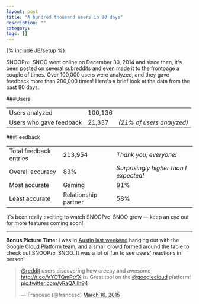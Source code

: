 ```yaml
---
layout: post
title: "A hundred thousand users in 80 days"
description: ""
category: 
tags: []
---
```

{% include JB/setup %}

<span class="logo logo-small">SNOOP<img src="{{ ASSET_PATH }}snoopsnoo/img/logo_sm.png" alt="(SnoopSnoo Logo)" width="21" height="10">SNOO</span> went online on December 30, 2014 and since then, it's been posted on several subreddits and even made it to the frontpage a couple of times. Over 100,000 users were analyzed, and they gave feedback more than 200,000 times! Here's a brief look at the data from the past 80 days.

###Users

<div class="row">
  <div class="col-md-8">
    <table class="table">
      <tbody>
        <tr>
          <td class="col-md-4">Users analyzed</td>
          <td class="col-md-3 text-right">100,136</td>
          <td class="col-md-4"></td>
        </tr>
        <tr>
          <td class="col-md-4">Users who gave feedback</td>
          <td class="col-md-3 text-right">21,337</td>
          <td class="col-md-4"><em>(21% of users analyzed)</em></td>
        </tr>
      </tbody>
    </table>
  </div>
</div>

###Feedback

<div class="row">
  <div class="col-md-8">
    <table class="table">
      <tbody>
        <tr>
          <td class="col-md-4">Total feedback entries</td>
          <td class="col-md-3 text-right">213,954</td>
          <td class="col-md-4"><em>Thank you, everyone!</em></td>
        </tr>
        <tr>
          <td class="col-md-4">Overall accuracy</td>
          <td class="col-md-3 text-right">83%</td>
          <td class="col-md-4"><em>Surprisingly higher than I expected!</em></td>
        </tr>
        <tr>
          <td class="col-md-4">Most accurate</td>
          <td class="col-md-3 text-right">Gaming</td>
          <td class="col-md-4"><span class="text-success">91%</span></td>
        </tr>
        <tr>
          <td class="col-md-4">Least accurate</td>
          <td class="col-md-3 text-right">Relationship partner</td>
          <td class="col-md-4"><span class="text-danger">58%</span></td>
        </tr>
      </tbody>
    </table>
  </div>
</div>

It's been really exciting to watch <span class="logo logo-small">SNOOP<img src="{{ ASSET_PATH }}snoopsnoo/img/logo_sm.png" alt="(SnoopSnoo Logo)" width="21" height="10">SNOO</span> grow &mdash; keep an eye out for more features coming soon!

<hr> 

**Bonus Picture Time:** I was in [Austin last weekend](https://goo.gl/DkfiK8) hanging out with the Google Cloud Platform team, and a small crowd formed around the table to check out <span class="logo logo-small">SNOOP<img src="{{ ASSET_PATH }}snoopsnoo/img/logo_sm.png" alt="(SnoopSnoo Logo)" width="21" height="10">SNOO</span>. It was a lot of fun to see users' reactions in person!

<blockquote class="twitter-tweet" lang="en"><p><a href="https://twitter.com/reddit">@reddit</a> users discovering how creepy and awesome <a href="http://t.co/VYOTQmPtYX">http://t.co/VYOTQmPtYX</a> is.&#10;Great tool on the <a href="https://twitter.com/googlecloud">@googlecloud</a> platform! <a href="http://t.co/yRaQAiIh94">pic.twitter.com/yRaQAiIh94</a></p>&mdash; Francesc (@francesc) <a href="https://twitter.com/francesc/status/577296097778925568">March 16, 2015</a></blockquote>
<script async src="//platform.twitter.com/widgets.js" charset="utf-8"></script>